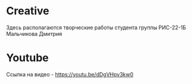 # Creative
Здесь располагаются творческие работы студента группы РИС-22-1Б Мальчикова Дмитрия
# Youtube
Ссылка на видео - https://youtu.be/dDgVHpv3kw0
